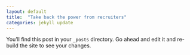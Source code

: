 ```yaml
---
layout: default
title:  "Take back the power from recruiters"
categories: jekyll update
---
```

You’ll find this post in your `_posts` directory. Go ahead and edit it and re-build the site to see your changes.
